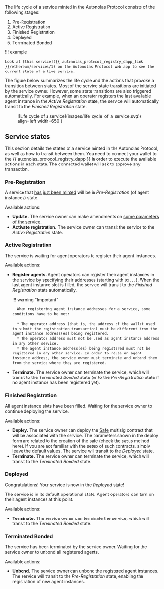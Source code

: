 The life cycle of a service minted in the Autonolas Protocol consists of the following stages:

1. Pre-Registration
2. Active Registration
3. Finished Registration
4. Deployed
5. Terminated Bonded

!!! example

    Look at [this service]({{ autonolas_protocol_registry_dapp_link }}/ethereum/services/1) on the Autonolas Protocol web app to see the current state of a live service.

The figure below summarizes the life cycle and the actions that provoke a transition between states. Most of the service state transitions are initiated by the service owner. However, some state transitions are also triggered automatically. For example, when an operator registers the last available agent instance in the _Active Registration_ state, the service will automatically transit to the _Finished Registration_ state.

<figure markdown>
![Life cycle of a service](images/life_cycle_of_a_service.svg){ align=left width=650 }
</figure>

## Service states

This section details the states of a service minted in the Autonolas Protocol, as well as how to transit between them. You need to connect your wallet to the {{ autonolas_protocol_registry_dapp }} in order to execute the available actions in each state. The connected wallet will ask to approve any transaction.

### Pre-Registration

A service that [has just been minted](./mint_packages_nfts.md#mint-a-service) will be in _Pre-Registration_ (of agent instances) state.

Available actions:

* **Update.** The service owner can make amendments on [some parameters of the service](./mint_packages_nfts.md#mint-a-service).
* **Activate registration.** The service owner can transit the service to the _Active Registration_ state.

### Active Registration

The service is waiting for agent operators to register their agent instances.

Available actions:

* **Register agents.** Agent operators can register their agent instances in the service by specifying their addresses (starting with `0x...`). When the last agent instance slot is filled, the service will transit to the _Finished Registration_ state automatically.

    !!! warning "Important"

        When registering agent instance addresses for a service, some conditions have to be met:

        * The operator address (that is, the address of the wallet used to submit the registration transaction) must be different from the agent instance address(es) being registered.
        * The operator address must not be used as agent instance address in any other service.
        * The agent instance address(es) being registered must not be registered in any other service. In order to reuse an agent instance address, the service owner must terminate and unbond them from the service where they are registered.

* **Terminate.** The service owner can terminate the service, which will transit to the _Terminated Bonded_ state (or to the _Pre-Registration_ state if no agent instance has been registered yet).

### Finished Registration

All agent instance slots have been filled. Waiting for the service owner to continue deploying the service.

Available actions:

* **Deploy.** The service owner can deploy the [Safe](https://app.safe.global/) multisig contract that will be associated with the service. The parameters shown in the deploy form are related to the creation of the safe (check the `setup` method [here](https://github.com/safe-global/safe-contracts/blob/main/contracts/Safe.sol)). If you are not familiar with the setup of such contracts, simply leave the default values. The service will transit to the _Deployed_ state.
* **Terminate.** The service owner can terminate the service, which will transit to the _Terminated Bonded_ state.
  
### Deployed

Congratulations! Your service is now in the _Deployed_ state!

The service is in its default operational state. Agent operators can turn on their agent instances at this point.

Available actions:

* **Terminate.** The service owner can terminate the service, which will transit to the _Terminated Bonded_ state.

### Terminated Bonded

The service has been terminated by the service owner. Waiting for the service owner to unbond all registered agents.

Available actions:

* **Unbond.** The service owner can unbond the registered agent instances. The service will transit to the _Pre-Registration_ state, enabling the registration of new agent instances.
